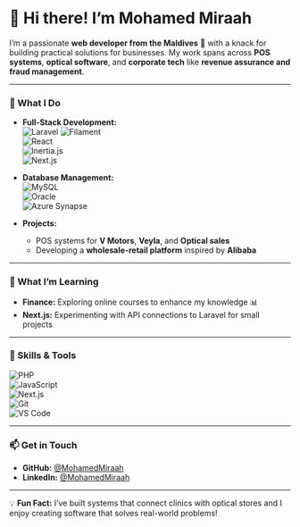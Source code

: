 # 👋 Hi there! I’m Mohamed Miraah  

I’m a passionate **web developer from the Maldives** 🌴 with a knack for building practical solutions for businesses. My work spans across **POS systems**, **optical software**, and **corporate tech** like **revenue assurance and fraud management**.

---

### 🚀 What I Do  
- **Full-Stack Development:**  
  ![Laravel](https://img.shields.io/badge/Laravel-%23FF2D20.svg?style=for-the-badge&logo=laravel&logoColor=white) 
  ![Filament](https://img.shields.io/badge/FilamentPHP-ECF1F4?style=for-the-badge&logoColor=F633E2)  
  ![React](https://img.shields.io/badge/React-%2320232a.svg?style=for-the-badge&logo=react&logoColor=%2361DAFB)  
  ![Inertia.js](https://img.shields.io/badge/Inertia.js-6522FF?style=for-the-badge&logo=javascript&logoColor=white)  
  ![Next.js](https://img.shields.io/badge/Next.js-000000?style=for-the-badge&logo=nextdotjs&logoColor=white)

- **Database Management:**  
  ![MySQL](https://img.shields.io/badge/MySQL-%2300f.svg?style=for-the-badge&logo=mysql&logoColor=white)  
  ![Oracle](https://img.shields.io/badge/Oracle%20SQL-F80000?style=for-the-badge&logo=oracle&logoColor=white)  
  ![Azure Synapse](https://img.shields.io/badge/Synapse%20SQL-0078D4?style=for-the-badge&logo=microsoft&logoColor=white)

- **Projects:**  
  - POS systems for **V Motors**, **Veyla**, and **Optical sales**  
  - Developing a **wholesale-retail platform** inspired by **Alibaba**

---

### 🌱 What I’m Learning  
- **Finance:** Exploring online courses to enhance my knowledge 📊  
- **Next.js:** Experimenting with API connections to Laravel for small projects

---

### 🔧 Skills & Tools  
![PHP](https://img.shields.io/badge/PHP-777BB4?style=for-the-badge&logo=php&logoColor=white)  
![JavaScript](https://img.shields.io/badge/JavaScript-F7DF1E?style=for-the-badge&logo=javascript&logoColor=black)  
![Next.js](https://img.shields.io/badge/Next.js-000000?style=for-the-badge&logo=nextdotjs&logoColor=white)  
![Git](https://img.shields.io/badge/Git-F05032?style=for-the-badge&logo=git&logoColor=white)  
![VS Code](https://img.shields.io/badge/VS%20Code-0078D4?style=for-the-badge&logo=visualstudiocode&logoColor=white)

---

### 📫 Get in Touch  
- **GitHub:** [@MohamedMiraah](https://github.com/MohamedMiraah)  
- **LinkedIn:** [@MohamedMiraah](https://www.linkedin.com/in/mohamed-m-87a04113a/)

---

💡 **Fun Fact:** I’ve built systems that connect clinics with optical stores and I enjoy creating software that solves real-world problems!
